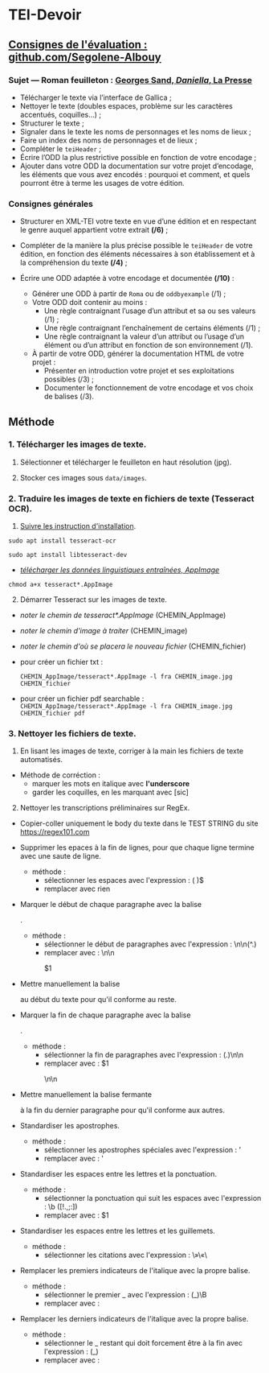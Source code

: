 # TEI-Devoir

## [Consignes de l'évaluation : github.com/Segolene-Albouy](https://github.com/Segolene-Albouy/XML-TEI_M2TNAH/blob/main/ConsignesEvaluation.md)

### Sujet — Roman feuilleton : [Georges Sand, *Daniella*, La Presse](https://gallica.bnf.fr/html/und/presse-et-revues/la-daniella?mode=desktop)

* Télécharger le texte via l’interface de Gallica ;
* Nettoyer le texte (doubles espaces, problème sur les caractères accentués, coquilles…) ;
* Structurer le texte ;
* Signaler dans le texte les noms de personnages et les noms de lieux ;
* Faire un index des noms de personnages et de lieux ;
* Compléter le `teiHeader` ;
* Écrire l’ODD la plus restrictive possible en fonction de votre encodage ;
* Ajouter dans votre ODD la documentation sur votre projet d’encodage, les éléments que vous avez encodés : pourquoi et comment, et quels pourront être à terme les usages de votre édition.

### Consignes générales

* Structurer en XML-TEI votre texte en vue d’une édition et en respectant le genre auquel appartient votre extrait **(/6)** ;

* Compléter de la manière la plus précise possible le `teiHeader` de votre édition, en fonction des éléments nécessaires à son établissement et à la compréhension du texte **(/4)** ;

* Écrire une ODD adaptée à votre encodage et documentée **(/10)** :
	- Générer une ODD à partir de `Roma` ou de `oddbyexample` (/1) ;
	- Votre ODD doit contenir au moins :
		- Une règle contraignant l’usage d’un attribut et sa ou ses valeurs (/1) ;
		- Une règle contraignant l’enchaînement de certains éléments (/1) ;
		- Une règle contraignant la valeur d’un attribut ou l’usage d’un élément ou d’un attribut en fonction de son environnement (/1).
	- À partir de votre ODD, générer la documentation HTML de votre projet :
		- Présenter en introduction votre projet et ses exploitations possibles (/3) ;
		- Documenter le fonctionnement de votre encodage et vos choix de balises (/3).
    
## Méthode

### 1. Télécharger les images de texte.

1. Sélectionner et télécharger le feuilleton en haut résolution (jpg).

2. Stocker ces images sous ```data/images```.
 
### 2. Traduire les images de texte en fichiers de texte (Tesseract OCR).

1. [Suivre les instruction d'installation](https://tesseract-ocr.github.io/tessdoc/Installation.html).

  ```sudo apt install tesseract-ocr```

  ```sudo apt install libtesseract-dev```

  - [_télécharger les données linguistiques entraînées, AppImage_](https://github.com/AlexanderP/tesseract-appimage/releases)

  ```chmod a+x tesseract*.AppImage```

2. Démarrer Tesseract sur les images de texte.
  - _noter le chemin de tesseract*.AppImage_ (CHEMIN_AppImage)
  - _noter le chemin d'image à traiter_ (CHEMIN_image)
  - _noter le chemin d'où se placera le nouveau fichier_ (CHEMIN_fichier)
  - pour créer un fichier txt :

    ```CHEMIN_AppImage/tesseract*.AppImage -l fra CHEMIN_image.jpg CHEMIN_fichier```

  - pour créer un fichier pdf searchable :
    ```CHEMIN_AppImage/tesseract*.AppImage -l fra CHEMIN_image.jpg CHEMIN_fichier pdf```

### 3. Nettoyer les fichiers de texte.

1. En lisant les images de texte, corriger à la main les fichiers de texte automatisés.

  - Méthode de corréction :
    - marquer les mots en italique avec __l'underscore__
    - garder les coquilles, en les marquant avec [sic]
    
2. Nettoyer les transcriptions préliminaires sur RegEx.

  - Copier-coller uniquement le body du texte dans le TEST STRING du site https://regex101.com

  - Supprimer les epaces à la fin de lignes, pour que chaque ligne termine avec une saute de ligne.
    - méthode :
      - sélectionner les espaces avec l'expression : ( )$
      - remplacer avec rien 

  - Marquer le début de chaque paragraphe avec la balise <p>.
    - méthode :
      - sélectionner le début de paragraphes avec l'expression : \n\n(^.)
      - remplacer avec : \n\n<p>$1

  - Mettre manuellement la balise <p> au début du texte pour qu'il conforme au reste.

  - Marquer la fin de chaque paragraphe avec la balise </p>.
    - méthode :
      - sélectionner la fin de paragraphes avec l'expression : (.)\n\n
      - remplacer avec : $1</p>\n\n

  - Mettre manuellement la balise fermante </p> à la fin du dernier paragraphe pour qu'il conforme aux autres.

  - Standardiser les apostrophes.
    - méthode :
      - sélectionner les apostrophes spéciales avec l'expression : ’
      - remplacer avec : '

  - Standardiser les espaces entre les lettres et la ponctuation.
    - méthode :
      - sélectionner la ponctuation qui suit les espaces avec l'expression : \b ([\!\.\,\;\:])
      - remplacer avec : $1

  - Standardiser les espaces entre les lettres et les guillemets.
    - méthode :
      - sélectionner les citations avec l'expression : \»\«\

  - Remplacer les premiers indicateurs de l'italique avec la propre balise.
    - méthode :
      - sélectionner le premier _ avec l'expression : (_)\B
      - remplacer avec : <hi rend="italic">

  - Remplacer les derniers indicateurs de l'italique avec la propre balise.
    - méthode :
      - sélectionner le _ restant qui doit forcement être à la fin avec l'expression : (_)
      - remplacer avec : </hi>
